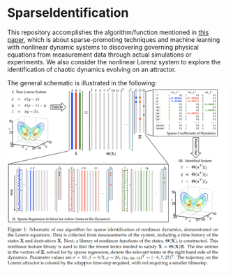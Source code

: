 # SparseIdentification

This repository accomplishes the algorithm/function mentioned in [this paper](https://arxiv.org/abs/1509.03580), which is about sparse-promoting techniques and machine learning with nonlinear dynamic systems to discovering governing physical equations from measurement data through actual simulations or experiments. We also consider the nonlinear Lorenz system to explore the identification of chaotic dynamics evolving on an attractor. 

The general schematic is illustrated in the following: 
![Outline](https://raw.githubusercontent.com/StevenZhang0116/SparseIdentification/main/outline.png)


